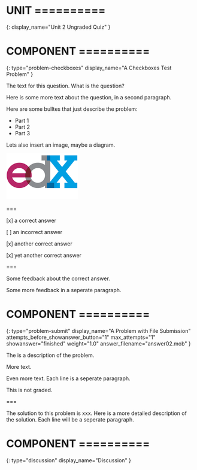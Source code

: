 # UNIT ==========
{:
    display_name="Unit 2 Ungraded Quiz"
}

# COMPONENT ==========
{:
    type="problem-checkboxes"
    display_name="A Checkboxes Test Problem"
}

The text for this question. What is the question?

Here is some more text about the question, in a second paragraph.

Here are some bulltes that just describe the problem:

* Part 1 
* Part 2
* Part 3

Lets also insert an image, maybe a diagram.

![This is the alt text.](edx_image.png "A test image.")

===

[x] a correct answer

[ ] an incorrect answer

[x] another correct answer

[x] yet another correct answer

===

Some feedback about the correct answer.

Some more feedback in a seperate paragraph.

# COMPONENT ==========
{:
    type="problem-submit"
    display_name="A Problem with File Submission"
    attempts_before_showanswer_button="1" 
    max_attempts="1"
    showanswer="finished"
    weight="1.0"
    answer_filename="answer02.mob"
}

The is a description of the problem.

More text.

Even more text. Each line is a seperate paragraph.

This is not graded.

===

The solution to this problem is xxx.
Here is a more detailed description of the solution.
Each line will be a seperate paragraph.

# COMPONENT ==========
{:
    type="discussion"
    display_name="Discussion"
}
